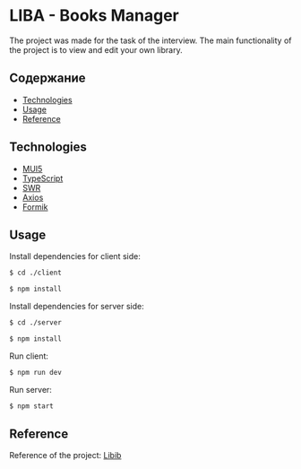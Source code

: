 # LIBA - Books Manager

The project was made for the task of the interview. The main functionality of the project is to view and edit your own library.

## Содержание

- [Technologies](#technologies)
- [Usage](#usage)
- [Reference](#reference)

## Technologies

- [MUI5](https://mui.com/)
- [TypeScript](https://www.typescriptlang.org/)
- [SWR](https://swr.vercel.app)
- [Axios](https://axios-http.com/docs/intro)
- [Formik](https://formik.org/)

## Usage

Install dependencies for client side:

```sh
$ cd ./client
```

```sh
$ npm install
```

Install dependencies for server side:

```sh
$ cd ./server
```

```sh
$ npm install
```

Run client:

```sh
$ npm run dev
```

Run server:

```sh
$ npm start
```

## Reference

Reference of the project:
[Libib](https://www.libib.com/)
